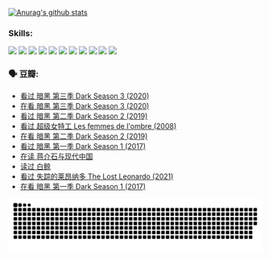 
[![Anurag's github stats](https://github-readme-stats.vercel.app/api?username=w940853815)](https://github.com/anuraghazra/github-readme-stats)

### Skills:

<code><img height="32" src="https://cdn.jsdelivr.net/npm/simple-icons@v5/icons/python.svg"></code>
<code><img height="32" src="https://cdn.jsdelivr.net/npm/simple-icons@v5/icons/javascript.svg"></code>
<code><img height="32" src="https://cdn.jsdelivr.net/npm/simple-icons@v5/icons/django.svg"></code>
<code><img height="32" src="https://cdn.jsdelivr.net/npm/simple-icons@v5/icons/flask.svg"></code>
<code><img height="32" src="https://cdn.jsdelivr.net/npm/simple-icons@v5/icons/vuetify.svg"></code>
<code><img height="32" src="https://cdn.jsdelivr.net/npm/simple-icons@v5/icons/git.svg"></code>
<code><img height="32" src="https://cdn.jsdelivr.net/npm/simple-icons@v5/icons/docker.svg"></code>
<code><img height="32" src="https://cdn.jsdelivr.net/npm/simple-icons@v5/icons/postgresql.svg"></code>
<code><img height="32" src="https://cdn.jsdelivr.net/npm/simple-icons@v5/icons/elasticsearch.svg"></code>
<code><img height="32" src="https://cdn.jsdelivr.net/npm/simple-icons@v5/icons/macos.svg"></code>
<code><img height="32" src="https://cdn.jsdelivr.net/npm/simple-icons@v5/icons/linux.svg"></code>

### 🗣 豆瓣:

<!-- DOUBAN-ACTIVITIES:START -->
- [看过 暗黑 第三季 Dark Season 3‎ (2020)](https://www.douban.com/people/136069238/status/4020413112/?_i=65937601)
- [在看 暗黑 第三季 Dark Season 3‎ (2020)](https://www.douban.com/people/136069238/status/4018885752/?_i=65937601)
- [看过 暗黑 第二季 Dark Season 2‎ (2019)](https://www.douban.com/people/136069238/status/4018884610/?_i=65937601)
- [看过 超级女特工 Les femmes de l'ombre‎ (2008)](https://www.douban.com/people/136069238/status/4012213489/?_i=65937601)
- [在看 暗黑 第二季 Dark Season 2‎ (2019)](https://www.douban.com/people/136069238/status/4011726250/?_i=65937601)
- [看过 暗黑 第一季 Dark Season 1‎ (2017)](https://www.douban.com/people/136069238/status/4011110588/?_i=65937601)
- [在读 蒋介石与现代中国](https://www.douban.com/people/136069238/status/4009815462/?_i=65937601)
- [读过 白鲸](https://www.douban.com/people/136069238/status/4009813369/?_i=65937601)
- [看过 失踪的莱昂纳多 The Lost Leonardo‎ (2021)](https://www.douban.com/people/136069238/status/4007978397/?_i=65937601)
- [在看 暗黑 第一季 Dark Season 1‎ (2017)](https://www.douban.com/people/136069238/status/4006812073/?_i=65937601)
<!-- DOUBAN-ACTIVITIES:END -->


![Snake animation](https://raw.githubusercontent.com/w940853815/w940853815/output/github-contribution-grid-snake.svg)

<!--
**w940853815/w940853815** is a ✨ _special_ ✨ repository because its `README.md` (this file) appears on your GitHub profile.

Here are some ideas to get you started:

- 🔭 I’m currently working on ...
- 🌱 I’m currently learning ...
- 👯 I’m looking to collaborate on ...
- 🤔 I’m looking for help with ...
- 💬 Ask me about ...
- 📫 How to reach me: ...
- 😄 Pronouns: ...
- ⚡ Fun fact: ...
-->
